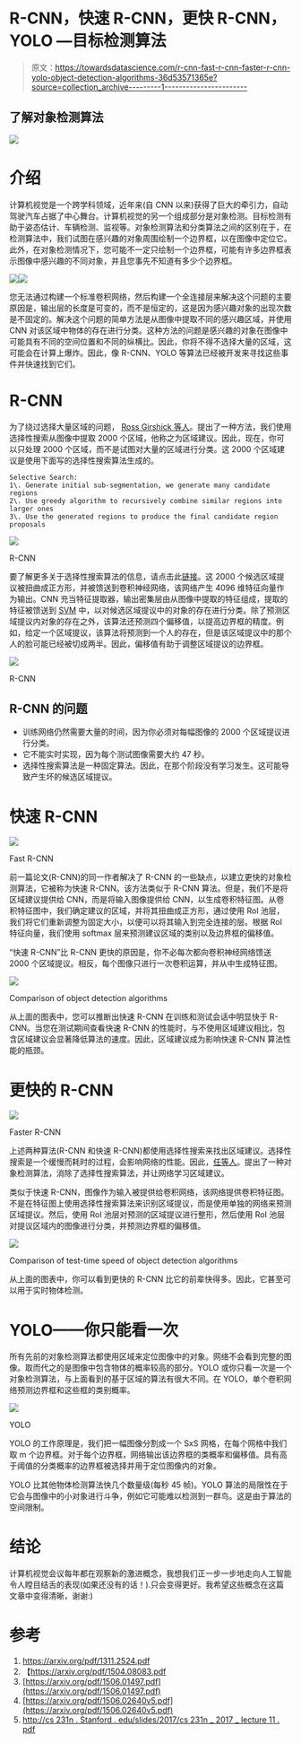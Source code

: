 # R-CNN，快速 R-CNN，更快 R-CNN，YOLO —目标检测算法

> 原文：<https://towardsdatascience.com/r-cnn-fast-r-cnn-faster-r-cnn-yolo-object-detection-algorithms-36d53571365e?source=collection_archive---------1----------------------->

## 了解对象检测算法

![](img/542220003fbf2158b7a4c4c5a6bfee7f.png)

# 介绍

计算机视觉是一个跨学科领域，近年来(自 CNN 以来)获得了巨大的牵引力，自动驾驶汽车占据了中心舞台。计算机视觉的另一个组成部分是对象检测。目标检测有助于姿态估计、车辆检测、监视等。对象检测算法和分类算法之间的区别在于，在检测算法中，我们试图在感兴趣的对象周围绘制一个边界框，以在图像中定位它。此外，在对象检测情况下，您可能不一定只绘制一个边界框，可能有许多边界框表示图像中感兴趣的不同对象，并且您事先不知道有多少个边界框。

![](img/2d8f5c9e6e694e73801d05b699202fc1.png)![](img/4ed19047adad1e20cc06d4e49463c5c8.png)

您无法通过构建一个标准卷积网络，然后构建一个全连接层来解决这个问题的主要原因是，输出层的长度是可变的，而不是恒定的，这是因为感兴趣对象的出现次数是不固定的。解决这个问题的简单方法是从图像中提取不同的感兴趣区域，并使用 CNN 对该区域中物体的存在进行分类。这种方法的问题是感兴趣的对象在图像中可能具有不同的空间位置和不同的纵横比。因此，你将不得不选择大量的区域，这可能会在计算上爆炸。因此，像 R-CNN、YOLO 等算法已经被开发来寻找这些事件并快速找到它们。

# R-CNN

为了绕过选择大量区域的问题， [Ross Girshick 等人](https://arxiv.org/pdf/1311.2524.pdf)。提出了一种方法，我们使用选择性搜索从图像中提取 2000 个区域，他称之为区域建议。因此，现在，你可以只处理 2000 个区域，而不是试图对大量的区域进行分类。这 2000 个区域建议是使用下面写的选择性搜索算法生成的。

```
Selective Search:
1\. Generate initial sub-segmentation, we generate many candidate     regions
2\. Use greedy algorithm to recursively combine similar regions into larger ones 
3\. Use the generated regions to produce the final candidate region proposals 
```

![](img/55a15130fecc68e8e0791f318e213f5c.png)

R-CNN

要了解更多关于选择性搜索算法的信息，请点击此[链接](https://ivi.fnwi.uva.nl/isis/publications/2013/UijlingsIJCV2013/UijlingsIJCV2013.pdf)。这 2000 个候选区域提议被扭曲成正方形，并被馈送到卷积神经网络，该网络产生 4096 维特征向量作为输出。CNN 充当特征提取器，输出密集层由从图像中提取的特征组成，提取的特征被馈送到 [SVM](/support-vector-machine-introduction-to-machine-learning-algorithms-934a444fca47) 中，以对候选区域提议中的对象的存在进行分类。除了预测区域提议内对象的存在之外，该算法还预测四个偏移值，以提高边界框的精度。例如，给定一个区域提议，该算法将预测到一个人的存在，但是该区域提议中的那个人的脸可能已经被切成两半。因此，偏移值有助于调整区域提议的边界框。

![](img/aced0f78dde4ce3d142c7a648396a57e.png)

R-CNN

## R-CNN 的问题

*   训练网络仍然需要大量的时间，因为你必须对每幅图像的 2000 个区域提议进行分类。
*   它不能实时实现，因为每个测试图像需要大约 47 秒。
*   选择性搜索算法是一种固定算法。因此，在那个阶段没有学习发生。这可能导致产生坏的候选区域提议。

# 快速 R-CNN

![](img/19a5bea6053335915b8591c7baebaa5a.png)

Fast R-CNN

前一篇论文(R-CNN)的同一作者解决了 R-CNN 的一些缺点，以建立更快的对象检测算法，它被称为快速 R-CNN。该方法类似于 R-CNN 算法。但是，我们不是将区域建议提供给 CNN，而是将输入图像提供给 CNN，以生成卷积特征图。从卷积特征图中，我们确定建议的区域，并将其扭曲成正方形，通过使用 RoI 池层，我们将它们重新调整为固定大小，以便可以将其输入到完全连接的层。根据 RoI 特征向量，我们使用 softmax 层来预测建议区域的类别以及边界框的偏移值。

“快速 R-CNN”比 R-CNN 更快的原因是，你不必每次都向卷积神经网络馈送 2000 个区域提议。相反，每个图像只进行一次卷积运算，并从中生成特征图。

![](img/5e94026f1f87efc7ff0fbfc12166f53f.png)

Comparison of object detection algorithms

从上面的图表中，您可以推断出快速 R-CNN 在训练和测试会话中明显快于 R-CNN。当您在测试期间查看快速 R-CNN 的性能时，与不使用区域建议相比，包含区域建议会显著降低算法的速度。因此，区域建议成为影响快速 R-CNN 算法性能的瓶颈。

# 更快的 R-CNN

![](img/5883bce30189793a303558ab2070515b.png)

Faster R-CNN

上述两种算法(R-CNN 和快速 R-CNN)都使用选择性搜索来找出区域建议。选择性搜索是一个缓慢而耗时的过程，会影响网络的性能。因此，[任等人](https://arxiv.org/pdf/1506.01497.pdf)。提出了一种对象检测算法，消除了选择性搜索算法，并让网络学习区域建议。

类似于快速 R-CNN，图像作为输入被提供给卷积网络，该网络提供卷积特征图。不是在特征图上使用选择性搜索算法来识别区域提议，而是使用单独的网络来预测区域提议。然后，使用 RoI 池层对预测的区域提议进行整形，然后使用 RoI 池层对提议区域内的图像进行分类，并预测边界框的偏移值。

![](img/345bfdbb61a737f45fce3d728d7183cb.png)

Comparison of test-time speed of object detection algorithms

从上面的图表中，你可以看到更快的 R-CNN 比它的前辈快得多。因此，它甚至可以用于实时物体检测。

# YOLO——你只能看一次

所有先前的对象检测算法都使用区域来定位图像中的对象。网络不会看到完整的图像。取而代之的是图像中包含物体的概率较高的部分。YOLO 或你只看一次是一个对象检测算法，与上面看到的基于区域的算法有很大不同。在 YOLO，单个卷积网络预测边界框和这些框的类别概率。

![](img/f70489b3ab4175a48eb46e2d517f6cf9.png)

YOLO

YOLO 的工作原理是，我们把一幅图像分割成一个 SxS 网格，在每个网格中我们取 m 个边界框。对于每个边界框，网络输出该边界框的类概率和偏移值。具有高于阈值的分类概率的边界框被选择并用于定位图像内的对象。

YOLO 比其他物体检测算法快几个数量级(每秒 45 帧)。YOLO 算法的局限性在于它会与图像中的小对象进行斗争，例如它可能难以检测到一群鸟。这是由于算法的空间限制。

# 结论

计算机视觉会议每年都在观察新的激进概念，我想我们正一步一步地走向人工智能令人瞠目结舌的表现(如果还没有的话！).只会变得更好。我希望这些概念在这篇文章中变得清晰，谢谢:)

# 参考

1.  https://arxiv.org/pdf/1311.2524.pdf
2.  【https://arxiv.org/pdf/1504.08083.pdf 
3.  [https://arxiv.org/pdf/1506.01497.pdf](https://arxiv.org/pdf/1506.01497.pdf)
4.  [https://arxiv.org/pdf/1506.02640v5.pdf](https://arxiv.org/pdf/1506.02640v5.pdf)
5.  [http://cs 231n . Stanford . edu/slides/2017/cs 231n _ 2017 _ lecture 11 . pdf](http://cs231n.stanford.edu/slides/2017/cs231n_2017_lecture11.pdf)